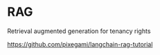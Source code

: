 # RAG
Retrieval augmented generation for tenancy rights


https://github.com/pixegami/langchain-rag-tutorial